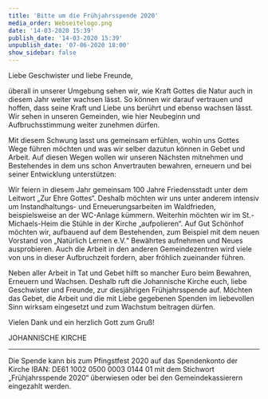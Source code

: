 ```yaml
---
title: 'Bitte um die Frühjahrsspende 2020'
media_order: Webseitelogo.png
date: '14-03-2020 15:39'
publish_date: '14-03-2020 15:39'
unpublish_date: '07-06-2020 18:00'
show_sidebar: false
---
```


Liebe Geschwister und liebe Freunde,

überall in unserer Umgebung sehen wir, wie Kraft Gottes die Natur auch in diesem Jahr weiter wachsen lässt. So können wir darauf vertrauen und hoffen, dass seine Kraft und Liebe uns berührt und ebenso wachsen lässt. Wir sehen in unseren Gemeinden, wie hier Neubeginn und Aufbruchsstimmung weiter zunehmen dürfen.

Mit diesem Schwung lasst uns gemeinsam erfühlen, wohin uns  Gottes Wege führen möchten und was wir selber dazutun können in Gebet und Arbeit. Auf diesen Wegen wollen wir unseren Nächsten mitnehmen und Bestehendes in dem uns schon Anvertrauten bewahren, erneuern und bei seiner Entwicklung unterstützen:

Wir feiern in diesem Jahr gemeinsam 100 Jahre Friedensstadt unter dem Leitwort „Zur Ehre Gottes“. Deshalb möchten wir uns unter anderem intensiv um Instandhaltungs- und Erneuerungsarbeiten im Waldfrieden, beispielsweise an der WC-Anlage kümmern. Weiterhin möchten wir im St.-Michaels-Heim die Stühle in der Kirche „aufpolieren“.  Auf Gut Schönhof möchten wir, aufbauend auf dem Bestehenden, zum Beispiel mit dem neuen Vorstand von „Natürlich Lernen e.V.“ Bewährtes aufnehmen und Neues ausprobieren. Auch die Arbeit in den anderen Gemeindezentren wird viele von uns in dieser Aufbruchzeit fordern, aber fröhlich zueinander führen.

Neben aller Arbeit in Tat und Gebet hilft so mancher Euro beim Bewahren, Erneuern und Wachsen. Deshalb ruft die Johannische Kirche euch, liebe Geschwister und Freunde, zur diesjährigen Frühjahrsspende auf. Möchten das Gebet, die Arbeit  und die mit Liebe gegebenen Spenden im liebevollen Sinn wirksam eingesetzt und zum Wachstum beitragen dürfen.

Vielen Dank und ein herzlich Gott zum Gruß!

JOHANNISCHE KIRCHE

*********************************************************************************

Die Spende kann bis zum Pfingstfest 2020 auf das Spendenkonto der Kirche IBAN: DE61 1002 0500 0003 0144 01 mit dem Stichwort „Frühjahrsspende 2020“ überwiesen oder bei den Gemeindekassierern eingezahlt werden.
